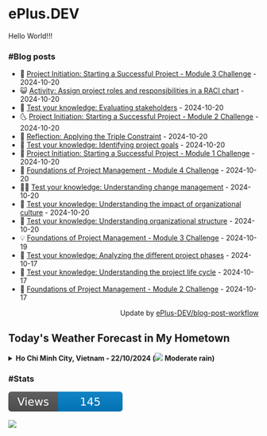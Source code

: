 # ePlus.DEV

Hello World!!!

### #Blog posts

- 🧰 [Project Initiation: Starting a Successful Project - Module 3 Challenge](https://eplus.dev/project-initiation-starting-a-successful-project-module-3-challenge) - 2024-10-20 
- 😺 [Activity: Assign project roles and responsibilities in a RACI chart](https://eplus.dev/activity-assign-project-roles-and-responsibilities-in-a-raci-chart) - 2024-10-20 
- 🗽 [Test your knowledge: Evaluating stakeholders](https://eplus.dev/test-your-knowledge-evaluating-stakeholders) - 2024-10-20 
- 🌜 [Project Initiation: Starting a Successful Project - Module 2 Challenge](https://eplus.dev/project-initiation-starting-a-successful-project-module-2-challenge) - 2024-10-20 
- 📝 [Reflection: Applying the Triple Constraint](https://eplus.dev/reflection-applying-the-triple-constraint) - 2024-10-20 
- 🚀 [Test your knowledge: Identifying project goals](https://eplus.dev/test-your-knowledge-identifying-project-goals) - 2024-10-20 
- 💼 [Project Initiation: Starting a Successful Project - Module 1 Challenge](https://eplus.dev/project-initiation-starting-a-successful-project-module-1-challenge) - 2024-10-20 
- 🦣 [Foundations of Project Management - Module 4 Challenge](https://eplus.dev/foundations-of-project-management-module-4-challenge) - 2024-10-20 
- 👨‍🏫 [Test your knowledge: Understanding change management](https://eplus.dev/test-your-knowledge-understanding-change-management) - 2024-10-20 
- 🔭 [Test your knowledge: Understanding the impact of organizational culture](https://eplus.dev/test-your-knowledge-understanding-the-impact-of-organizational-culture) - 2024-10-20 
- 🤡 [Test your knowledge: Understanding organizational structure](https://eplus.dev/test-your-knowledge-understanding-organizational-structure) - 2024-10-20 
- 💡 [Foundations of Project Management - Module 3 Challenge](https://eplus.dev/foundations-of-project-management-module-3-challenge) - 2024-10-19 
- 🦣 [Test your knowledge: Analyzing the different project phases](https://eplus.dev/test-your-knowledge-analyzing-the-different-project-phases) - 2024-10-17 
- 💪 [Test your knowledge: Understanding the project life cycle](https://eplus.dev/test-your-knowledge-understanding-the-project-life-cycle) - 2024-10-17 
- 🤡 [Foundations of Project Management - Module 2 Challenge](https://eplus.dev/foundations-of-project-management-module-2-challenge) - 2024-10-17 


<div align="right">
    Update by <a target="_blank" href="https://github.com/ePlus-DEV/blog-post-workflow">ePlus-DEV/blog-post-workflow</a>
</div>


## Today's Weather Forecast in My Hometown



<details>
    <summary><b>Ho Chi Minh City, Vietnam - 22/10/2024 (<img src="https://cdn.weatherapi.com/weather/64x64/day/302.png" width="25" /> Moderate rain)</b>
    </summary>

    
<table>
    <tr>
        <th>Hour</th>
        <td>00:00</td><td>01:00</td><td>02:00</td><td>03:00</td><td>04:00</td><td>05:00</td><td>06:00</td><td>07:00</td><td>08:00</td><td>09:00</td><td>10:00</td><td>11:00</td><td>12:00</td><td>13:00</td><td>14:00</td><td>15:00</td><td>16:00</td><td>17:00</td><td>18:00</td><td>19:00</td><td>20:00</td><td>21:00</td><td>22:00</td><td>23:00</td>
    </tr>
    <tr>
        <th>Weather</th>
        <td><img src="https://cdn.weatherapi.com/weather/64x64/night/119.png"></img></td><td><img src="https://cdn.weatherapi.com/weather/64x64/night/176.png"></img></td><td><img src="https://cdn.weatherapi.com/weather/64x64/night/353.png"></img></td><td><img src="https://cdn.weatherapi.com/weather/64x64/night/356.png"></img></td><td><img src="https://cdn.weatherapi.com/weather/64x64/night/356.png"></img></td><td><img src="https://cdn.weatherapi.com/weather/64x64/night/356.png"></img></td><td><img src="https://cdn.weatherapi.com/weather/64x64/day/353.png"></img></td><td><img src="https://cdn.weatherapi.com/weather/64x64/day/353.png"></img></td><td><img src="https://cdn.weatherapi.com/weather/64x64/day/176.png"></img></td><td><img src="https://cdn.weatherapi.com/weather/64x64/day/353.png"></img></td><td><img src="https://cdn.weatherapi.com/weather/64x64/day/353.png"></img></td><td><img src="https://cdn.weatherapi.com/weather/64x64/day/353.png"></img></td><td><img src="https://cdn.weatherapi.com/weather/64x64/day/353.png"></img></td><td><img src="https://cdn.weatherapi.com/weather/64x64/day/353.png"></img></td><td><img src="https://cdn.weatherapi.com/weather/64x64/day/176.png"></img></td><td><img src="https://cdn.weatherapi.com/weather/64x64/day/176.png"></img></td><td><img src="https://cdn.weatherapi.com/weather/64x64/day/176.png"></img></td><td><img src="https://cdn.weatherapi.com/weather/64x64/day/143.png"></img></td><td><img src="https://cdn.weatherapi.com/weather/64x64/night/143.png"></img></td><td><img src="https://cdn.weatherapi.com/weather/64x64/night/143.png"></img></td><td><img src="https://cdn.weatherapi.com/weather/64x64/night/143.png"></img></td><td><img src="https://cdn.weatherapi.com/weather/64x64/night/143.png"></img></td><td><img src="https://cdn.weatherapi.com/weather/64x64/night/263.png"></img></td><td><img src="https://cdn.weatherapi.com/weather/64x64/night/143.png"></img></td>
    </tr>
    <tr>
        <th>Condition</th>
        <td width="200px">Cloudy </td><td width="200px">Patchy rain nearby</td><td width="200px">Light rain shower</td><td width="200px">Moderate or heavy rain shower</td><td width="200px">Moderate or heavy rain shower</td><td width="200px">Moderate or heavy rain shower</td><td width="200px">Light rain shower</td><td width="200px">Light rain shower</td><td width="200px">Patchy rain nearby</td><td width="200px">Light rain shower</td><td width="200px">Light rain shower</td><td width="200px">Light rain shower</td><td width="200px">Light rain shower</td><td width="200px">Light rain shower</td><td width="200px">Patchy rain nearby</td><td width="200px">Patchy rain nearby</td><td width="200px">Patchy rain nearby</td><td width="200px">Mist</td><td width="200px">Mist</td><td width="200px">Mist</td><td width="200px">Mist</td><td width="200px">Mist</td><td width="200px">Patchy light drizzle</td><td width="200px">Mist</td>
    </tr>
    <tr>
        <th>Temperature</th>
        <td>26.4 °C</td><td>26.2 °C</td><td>25.8 °C</td><td>25 °C</td><td>24.4 °C</td><td>24.1 °C</td><td>23.8 °C</td><td>24.5 °C</td><td>25.1 °C</td><td>25 °C</td><td>24.9 °C</td><td>25 °C</td><td>25.2 °C</td><td>25.8 °C</td><td>25.6 °C</td><td>25.1 °C</td><td>25.2 °C</td><td>25.1 °C</td><td>24.8 °C</td><td>24.7 °C</td><td>24.7 °C</td><td>24.7 °C</td><td>24.6 °C</td><td>24.6 °C</td>
    </tr>
    <tr>
        <th>Wind</th>
        <td>6.5 kph</td><td>7.2 kph</td><td>8.6 kph</td><td>9.7 kph</td><td>9.4 kph</td><td>9.4 kph</td><td>9 kph</td><td>10.1 kph</td><td>10.4 kph</td><td>8.6 kph</td><td>9 kph</td><td>9 kph</td><td>10.1 kph</td><td>10.8 kph</td><td>11.5 kph</td><td>9.7 kph</td><td>8.3 kph</td><td>6.1 kph</td><td>6.5 kph</td><td>5.8 kph</td><td>5 kph</td><td>4.3 kph</td><td>5 kph</td><td>5.4 kph</td>
    </tr>
</table>


<div align="right">
    Updated at: 2024-10-22T10:16:33Z - by <a target="_blank"
        href="https://github.com/ePlus-DEV/weather-forecast">ePlus-DEV/weather-forecast</a>
</div>
</details>


### #Stats

[![Image of counter](https://github.com/ePlus-DEV/view-counter/blob/main/svg/685088620/badge.svg)](https://github.com/ePlus-DEV/view-counter/blob/main/readme/685088620/week.md)

![](https://komarev.com/ghpvc/?username=ePlus-DEV&style=for-the-badge)

